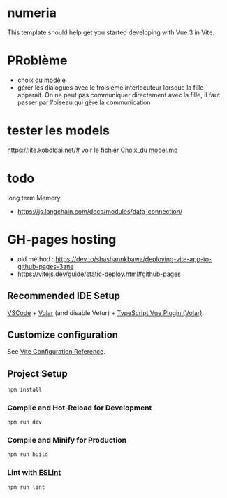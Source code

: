 # numeria

This template should help get you started developing with Vue 3 in Vite.

# PRoblème
- choix du modèle
- gérer les dialogues avec le troisième interlocuteur lorsque la fille apparait.
On ne peut pas communiquer directement avec la fille, il faut passer par l'oiseau qui gère la communication


# tester les models
https://lite.koboldai.net/#
voir le fichier Choix_du model.md


# todo
 long term Memory
 - https://js.langchain.com/docs/modules/data_connection/

# GH-pages hosting
- old méthod : https://dev.to/shashannkbawa/deploying-vite-app-to-github-pages-3ane
- https://vitejs.dev/guide/static-deploy.html#github-pages

## Recommended IDE Setup

[VSCode](https://code.visualstudio.com/) + [Volar](https://marketplace.visualstudio.com/items?itemName=Vue.volar) (and disable Vetur) + [TypeScript Vue Plugin (Volar)](https://marketplace.visualstudio.com/items?itemName=Vue.vscode-typescript-vue-plugin).

## Customize configuration

See [Vite Configuration Reference](https://vitejs.dev/config/).

## Project Setup

```sh
npm install
```

### Compile and Hot-Reload for Development

```sh
npm run dev
```

### Compile and Minify for Production

```sh
npm run build
```

### Lint with [ESLint](https://eslint.org/)

```sh
npm run lint
```

